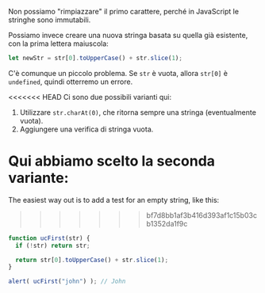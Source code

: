 Non possiamo "rimpiazzare" il primo carattere, perché in JavaScript le stringhe sono immutabili.

Possiamo invece creare una nuova stringa basata su quella già esistente, con la prima lettera maiuscola:

```js
let newStr = str[0].toUpperCase() + str.slice(1);
```

C'è comunque un piccolo problema. Se `str` è vuota, allora `str[0]` è `undefined`, quindi otterremo un errore.

<<<<<<< HEAD
Ci sono due possibili varianti qui:

1. Utilizzare `str.charAt(0)`, che ritorna sempre una stringa (eventualmente vuota).
2. Aggiungere una verifica di stringa vuota.

Qui abbiamo scelto la seconda variante:
=======
The easiest way out is to add a test for an empty string, like this:
>>>>>>> bf7d8bb1af3b416d393af1c15b03cb1352da1f9c

```js run demo
function ucFirst(str) {
  if (!str) return str;

  return str[0].toUpperCase() + str.slice(1);
}

alert( ucFirst("john") ); // John
```
